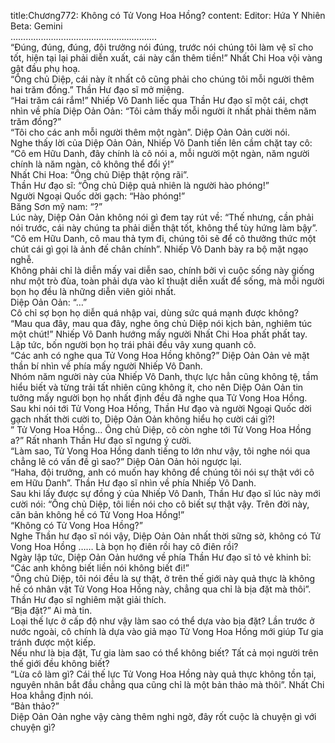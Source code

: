 title:Chương772: Không có Tử Vong Hoa Hồng?
content:
Editor: Hứa Y Nhiên<br>Beta: Gemini<br>………………………………………………….<br>“Đúng, đúng, đúng, đội trưởng nói đúng, trước nói chúng tôi làm vệ sĩ cho tốt, hiện tại lại phải diễn xuất, cái này cần thêm tiền!” Nhất Chi Hoa vội vàng gật đầu phụ hoạ.<br>“Ông chủ Diệp, cái này ít nhất cô cũng phải cho chúng tôi mỗi người thêm hai trăm đồng.” Thần Hư đạo sĩ mở miệng.<br>“Hai trăm cái rắm!” Nhiếp Vô Danh liếc qua Thần Hư đạo sĩ một cái, chợt nhìn về phía Diệp Oản Oản: “Tôi cảm thấy mỗi người ít nhất phải thêm năm trăm đồng?”<br>“Tôi cho các anh mỗi người thêm một ngàn”. Diệp Oản Oản cười nói.<br>Nghe thấy lời của Diệp Oản Oản, Nhiếp Vô Danh tiến lên cầm chặt tay cô: “Cô em Hữu Danh, đây chính là cô nói a, mỗi người một ngàn, năm người chính là năm ngàn, cô không thể đổi ý!”<br>Nhất Chi Hoa: “Ông chủ Diệp thật rộng rãi”.<br>Thần Hư đạo sĩ: “Ông chủ Diệp quả nhiên là người hào phóng!”<br>Người Ngoại Quốc dời gạch: “Hào phóng!”<br>Băng Sơn mỹ nam: “?”<br>Lúc này, Diệp Oản Oản không nói gì đem tay rút về: “Thế nhưng, cần phải nói trước, cái này chúng ta phải diễn thật tốt, không thể tùy hứng làm bậy”.<br>“Cô em Hữu Danh, cô mau thả tym đi, chúng tôi sẽ để cô thưởng thức một chút cái gì gọi là ảnh đế chân chính”. Nhiếp Vô Danh bày ra bộ mặt ngạo nghễ.<br>Không phải chỉ là diễn mấy vai diễn sao, chính bởi vì cuộc sống này giống như một trò đùa, toàn phải dựa vào kĩ thuật diễn xuất để sống, mà mỗi người bọn họ đều là những diễn viên giỏi nhất.<br>Diệp Oản Oản: “…”<br>Cô chỉ sợ bọn họ diễn quá nhập vai, dùng sức quá mạnh được không?<br>“Mau qua đây, mau qua đây, nghe ông chủ Diệp nói kịch bản, nghiêm túc một chút!” Nhiếp Vô Danh hướng mấy người Nhất Chi Hoa phất phất tay.<br>Lập tức, bốn người bọn họ trái phải đều vây xung quanh cô.<br>“Các anh có nghe qua Tử Vong Hoa Hồng không?” Diệp Oản Oản vẻ mặt thần bí nhìn về phía mấy người Nhiếp Vô Danh.<br>Nhóm năm người này của Nhiếp Vô Danh, thực lực hẳn cũng không tệ, tầm hiểu biết và từng trải tất nhiên cũng không ít, cho nên Diệp Oản Oản tin tưởng mấy người bọn họ nhất định đều đã nghe qua Tử Vong Hoa Hồng.<br>Sau khi nói tới Tử Vong Hoa Hồng, Thần Hư đạo và người Ngoại Quốc dời gạch nhất thời cười to, Diệp Oản Oản không hiểu họ cười cái gì?!<br>” Tử Vong Hoa Hồng… Ông chủ Diệp, cô còn nghe tới Tử Vong Hoa Hồng a?” Rất nhanh Thần Hư đạo sĩ ngưng ý cười.<br>“Làm sao, Tử Vong Hoa Hồng danh tiếng to lớn như vậy, tôi nghe nói qua chẳng lẽ có vấn đề gì sao?” Diệp Oản Oản hỏi ngược lại.<br>“Haha, đội trưởng, anh có muốn hay không để chúng tôi nói sự thật với cô em Hữu Danh”. Thần Hư đạo sĩ nhìn về phía Nhiếp Vô Danh.<br>Sau khi lấy được sự đồng ý của Nhiếp Vô Danh, Thần Hư đạo sĩ lúc này mới cười nói: “Ông chủ Diệp, tôi liền nói cho cô biết sự thật vậy. Trên đời này, căn bản không hề có Tử Vong Hoa Hồng!”<br>“Không có Tử Vong Hoa Hồng?”<br>Nghe Thần hư đạo sĩ nói vậy, Diệp Oản Oản nhất thời sững sờ, không có Tử Vong Hoa Hồng …… Là bọn họ điên rồi hay cô điên rồi?<br>Ngày lập tức, Diệp Oản Oản hướng về phía Thần Hư đạo sĩ tỏ vẻ khinh bỉ: “Các anh không biết liền nói không biết đi!”<br>“Ông chủ Diệp, tôi nói đều là sự thật, ở trên thế giới này quả thực là không hề có nhân vật Tử Vong Hoa Hồng này, chẳng qua chỉ là bịa đặt mà thôi”. Thần Hư đạo sĩ nghiêm mặt giải thích.<br>“Bịa đặt?” Ai mà tin.<br>Loại thế lực ở cấp độ như vậy làm sao có thể dựa vào bịa đặt? Lần trước ở nước ngoài, cô chính là dựa vào giả mạo Tử Vong Hoa Hồng mới giúp Tư gia tránh được một kiếp.<br>Nếu như là bịa đặt, Tư gia làm sao có thể không biết? Tất cả mọi người trên thế giới đều không biết?<br>“Lừa cô làm gì? Cái thế lực Tử Vong Hoa Hồng này quả thực không tồn tại, nguyên nhân bắt đầu chẳng qua cũng chỉ là một bản thảo mà thôi”. Nhất Chi Hoa khẳng định nói.<br>“Bản thảo?”<br>Diệp Oản Oản nghe vậy càng thêm nghi ngờ, đây rốt cuộc là chuyện gì với chuyện gì?